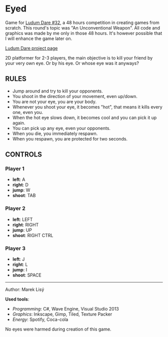 # Eyed
Game for [Ludum Dare #32](http://ludumdare.com/compo/2015/04/15/welcome-to-ludum-dare-32/), a 48 hours competition in creating games from scratch. This round's topic was "An Unconventional Weapon". All code and graphics was made by me only in those 48 hours. It's however possible that I will enhance the game later on.

[Ludum Dare project page](http://ludumdare.com/compo/ludum-dare-32/?action=preview&uid=51128)

2D platformer for 2-3 players, the main objective is to kill your friend by your very own eye. Or by his eye. Or whose eye was it anyways? 


RULES 
----- 

- Jump around and try to kill your opponents. 
- You shoot in the direction of your movement, even up/down. 
- You are not your eye, you are your body. 
- Whenever you shoot your eye, it becomes "hot", that means it kills every one, even you. 
- When the hot eye slows down, it becomes cool and you can pick it up again. 
- You can pick up any eye, even your opponents. 
- When you die, you immediately respawn. 
- When you respawn, you are protected for two seconds. 

CONTROLS 
-------- 

### Player 1 
- **left**: A 
- **right**: D 
- **jump**: W 
- **shoot**: TAB 

### Player 2 
- **left**: LEFT 
- **right**: RIGHT 
- **jump**: UP 
- **shoot**: RIGHT CTRL 

### Player 3 
- **left**: J 
- **right**: L 
- **jump**: I 
- **shoot**: SPACE 


--- 
Author: Marek Lisý 

**Used tools**:
- _Programming_: C#, Wave Engine, Visual Studio 2013 
- _Graphics_: Inkscape, Gimp, Tiled, Texture Packer 
- _Energy_: Spotify, Coca-cola 

No eyes were harmed during creation of this game.
